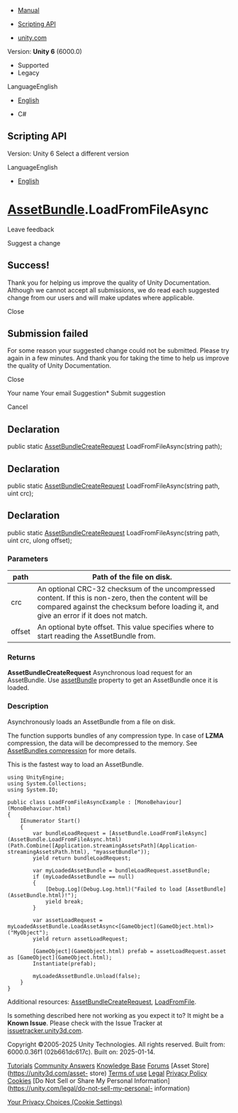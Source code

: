 [ ]()

  * [Manual](../Manual/index.html)
  * [Scripting API](../ScriptReference/index.html)

  * [unity.com](https://unity.com/)

Version: **Unity 6** (6000.0)

  * Supported
  * Legacy

LanguageEnglish

  * [English]()

  * C#

[ ](https://docs.unity3d.com)

## Scripting API

Version: Unity 6 Select a different version

LanguageEnglish

  * [English]()

#  [AssetBundle](AssetBundle.html).LoadFromFileAsync

Leave feedback

Suggest a change

## Success!

Thank you for helping us improve the quality of Unity Documentation. Although
we cannot accept all submissions, we do read each suggested change from our
users and will make updates where applicable.

Close

## Submission failed

For some reason your suggested change could not be submitted. Please <a>try
again</a> in a few minutes. And thank you for taking the time to help us
improve the quality of Unity Documentation.

Close

Your name Your email Suggestion* Submit suggestion

Cancel

[ ]()

## Declaration

public static [AssetBundleCreateRequest](AssetBundleCreateRequest.html)
LoadFromFileAsync(string path);

## Declaration

public static [AssetBundleCreateRequest](AssetBundleCreateRequest.html)
LoadFromFileAsync(string path, uint crc);

## Declaration

public static [AssetBundleCreateRequest](AssetBundleCreateRequest.html)
LoadFromFileAsync(string path, uint crc, ulong offset);

### Parameters

path | Path of the file on disk.  
---|---  
crc | An optional CRC-32 checksum of the uncompressed content. If this is non-zero, then the content will be compared against the checksum before loading it, and give an error if it does not match.  
offset | An optional byte offset. This value specifies where to start reading the AssetBundle from.  
  
### Returns

**AssetBundleCreateRequest** Asynchronous load request for an AssetBundle. Use
[assetBundle](AssetBundleCreateRequest-assetBundle.html) property to get an
AssetBundle once it is loaded.

### Description

Asynchronously loads an AssetBundle from a file on disk.

The function supports bundles of any compression type. In case of **LZMA**
compression, the data will be decompressed to the memory. See [AssetBundles
compression](../Manual/AssetBundles-Cache.html) for more details.  
  
This is the fastest way to load an AssetBundle.

    
    
    using UnityEngine;
    using System.Collections;
    using System.IO;  
      
    public class LoadFromFileAsyncExample : [MonoBehaviour](MonoBehaviour.html)
    {
        IEnumerator Start()
        {
            var bundleLoadRequest = [AssetBundle.LoadFromFileAsync](AssetBundle.LoadFromFileAsync.html)(Path.Combine([Application.streamingAssetsPath](Application-streamingAssetsPath.html), "myassetBundle"));
            yield return bundleLoadRequest;  
      
            var myLoadedAssetBundle = bundleLoadRequest.assetBundle;
            if (myLoadedAssetBundle == null)
            {
                [Debug.Log](Debug.Log.html)("Failed to load [AssetBundle](AssetBundle.html)!");
                yield break;
            }  
      
            var assetLoadRequest = myLoadedAssetBundle.LoadAssetAsync<[GameObject](GameObject.html)>("MyObject");
            yield return assetLoadRequest;  
      
            [GameObject](GameObject.html) prefab = assetLoadRequest.asset as [GameObject](GameObject.html);
            Instantiate(prefab);  
      
            myLoadedAssetBundle.Unload(false);
        }
    }
    

Additional resources:
[AssetBundleCreateRequest](AssetBundleCreateRequest.html),
[LoadFromFile](AssetBundle.LoadFromFile.html).

Is something described here not working as you expect it to? It might be a
**Known Issue**. Please check with the Issue Tracker at
[issuetracker.unity3d.com](https://issuetracker.unity3d.com).

Copyright ©2005-2025 Unity Technologies. All rights reserved. Built from:
6000.0.36f1 (02b661dc617c). Built on: 2025-01-14.

[Tutorials](https://unity3d.com/learn) [Community
Answers](https://answers.unity3d.com) [Knowledge
Base](https://support.unity3d.com/hc/en-us)
[Forums](https://forum.unity3d.com) [Asset Store](https://unity3d.com/asset-
store) [Terms of use](https://docs.unity3d.com/Manual/TermsOfUse.html)
[Legal](https://unity.com/legal) [Privacy
Policy](https://unity.com/legal/privacy-policy)
[Cookies](https://unity.com/legal/cookie-policy) [Do Not Sell or Share My
Personal Information](https://unity.com/legal/do-not-sell-my-personal-
information)

[Your Privacy Choices (Cookie Settings)](javascript:void\(0\);)

